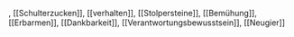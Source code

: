 , [[Schulterzucken]], [[verhalten]], [[Stolpersteine]], [[Bemühung]], [[Erbarmen]], [[Dankbarkeit]], [[Verantwortungsbewusstsein]], [[Neugier]]